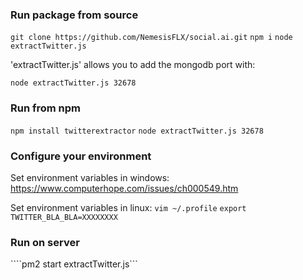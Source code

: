 ### Run package from source

```git clone https://github.com/NemesisFLX/social.ai.git```
```npm i```
```node extractTwitter.js```

'extractTwitter.js' allows you to add the mongodb port with:

```node extractTwitter.js 32678```

### Run from npm

```npm install twitterextractor```
```node extractTwitter.js 32678```

### Configure your environment

Set environment variables in windows:
https://www.computerhope.com/issues/ch000549.htm

Set environment variables in linux:
```vim ~/.profile```
```export TWITTER_BLA_BLA=XXXXXXXX```

### Run on server

````pm2 start extractTwitter.js```
